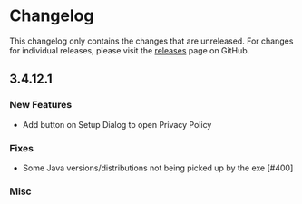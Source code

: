 # Changelog

This changelog only contains the changes that are unreleased. For changes for individual releases, please visit the
[releases](https://github.com/ATLauncher/ATLauncher/releases) page on GitHub.

## 3.4.12.1

### New Features
- Add button on Setup Dialog to open Privacy Policy

### Fixes
- Some Java versions/distributions not being picked up by the exe [#400]

### Misc
